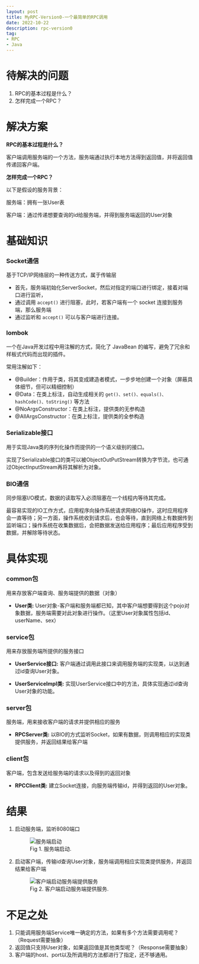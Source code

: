 ```yaml
---
layout: post
title: MyRPC-Version0-一个最简单的RPC调用
date: 2022-10-22
description: rpc-version0
tag:
- RPC
- Java
---
```


# 待解决的问题

1. RPC的基本过程是什么？
2. 怎样完成一个RPC？

# 解决方案

**RPC的基本过程是什么？**

客户端调用服务端的一个方法，服务端通过执行本地方法得到返回值，并将返回值传递回客户端。

**怎样完成一个RPC？**

以下是假设的服务背景：

服务端：拥有一张User表

客户端：通过传递想要查询的id给服务端，并得到服务端返回的User对象

# 基础知识

### Socket通信

基于TCP/IP网络层的一种传送方式，属于传输层
* 首先，服务端初始化ServerSocket，然后对指定的端口进行绑定，接着对端口进行监听，
* 通过调用 `accept()` 进行阻塞，此时，若客户端有一个 socket 连接到服务端，那么服务端
* 通过监听和 `accept()` 可以与客户端进行连接。

### lombok

一个在Java开发过程中用注解的方式，简化了 JavaBean 的编写，避免了冗余和样板式代码而出现的插件。

常用注解如下：
* @Builder：作用于类，将其变成建造者模式，一步步地创建一个对象（屏蔽具体细节，但可以精细控制）
* @Data：在类上标注，自动生成相关的 `get()、set()、equals()、hashCode()、toString()` 等方法
* @NoArgsConstructor：在类上标注，提供类的无参构造
* @AllArgsConstructor：在类上标注，提供类的全参构造

### Serializable接口

用于实现Java类的序列化操作而提供的一个语义级别的接口。

实现了Serializable接口的类可以被ObjectOutPutStream转换为字节流，也可通过ObjectInputStream再将其解析为对象。

### BIO通信

同步阻塞I/O模式，数据的读取写入必须阻塞在一个线程内等待其完成。

最容易实现的IO工作方式，应用程序向操作系统请求网络IO操作，这时应用程序会一直等待；另一方面，操作系统收到请求后，也会等待，直到网络上有数据传到监听端口；操作系统在收集数据后，会把数据发送给应用程序；最后应用程序受到数据，并解除等待状态。

# 具体实现

### common包

用来存放客户端查询、服务端提供的数据（对象）

* **User类:** User对象-客户端和服务端都已知，其中客户端想要得到这个pojo对象数据，服务端需要对此对象进行操作。（这里User对象属性包括id、userName、sex）

### service包

用来存放服务端所提供的服务接口

* **UserService接口:** 客户端通过调用此接口来调用服务端的实现类，以达到通过id查询User对象。

* **UserServiceImpl类:** 实现UserService接口中的方法，具体实现通过id查询User对象的功能。

### server包

服务端，用来接收客户端的请求并提供相应的服务

* **RPCServer类:** 以BIO的方式监听Socket，如果有数据，则调用相应的实现类提供服务，并返回结果给客户端

### client包

客户端，包含发送给服务端的请求以及得到的返回对象

* **RPCClient类:** 建立Socket连接，向服务端传输id，并得到返回的User对象。

# 结果

1. 启动服务端，监听8080端口
   <figure>
   <img src="https://s1.ax1x.com/2023/06/26/pCUBSvd.png" alt="服务端启动" >
   <figcaption>Fig 1. 服务端启动.</figcaption>
   </figure>

2. 启动客户端，传输id查询User对象，服务端调用相应实现类提供服务，并返回结果给客户端
   <figure>
   <img src="https://s1.ax1x.com/2023/06/26/pCUBCDI.png" alt="客户端启动服务端提供服务" >
   <figcaption>Fig 2. 客户端启动服务端提供服务.</figcaption>
   </figure>

# 不足之处

1. 只能调用服务端Service唯一确定的方法，如果有多个方法需要调用呢？（Request需要抽象）
2. 返回值只支持User对象，如果返回值是其他类型呢？（Response需要抽象）
3. 客户端的host、port以及所调用的方法都进行了指定，还不够通用。